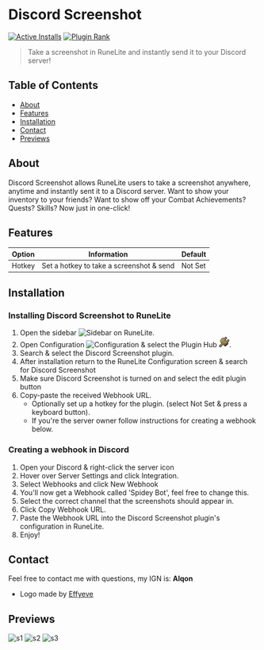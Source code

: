 # Discord Screenshot

[![Active Installs](http://img.shields.io/endpoint?url=https://i.pluginhub.info/shields/installs/plugin/discord-screenshot)](https://runelite.net/plugin-hub/dave-kramer)
[![Plugin Rank](http://img.shields.io/endpoint?url=https://i.pluginhub.info/shields/rank/plugin/discord-screenshot)](https://runelite.net/plugin-hub)

> Take a screenshot in RuneLite and instantly send it to your Discord server!

## Table of Contents

- [About](#About)
- [Features](#features)
- [Installation](#installation)
- [Contact](#contact)
- [Previews](#previews)

## About

Discord Screenshot allows RuneLite users to take a screenshot anywhere, anytime and instantly sent it to a Discord server.
Want to show your inventory to your friends? Want to show off your Combat Achievements? Quests? Skills? Now just in one-click!

## Features
| Option            | Information | Default |
| ------------- | ------------- |---------|
| Hotkey            | Set a hotkey to take a screenshot & send | Not Set |

## Installation
### Installing Discord Screenshot to RuneLite
1. Open the sidebar ![Sidebar](https://github.com/runelite/runelite/blob/master/runelite-client/src/main/resources/util/arrow_right.png?raw=true) on RuneLite.
2. Open Configuration ![Configuration](https://github.com/runelite/runelite/blob/master/runelite-client/src/main/resources/net/runelite/client/plugins/config/config_icon.png?raw=true) & select the Plugin Hub ![Plugin Hub](https://github.com/runelite/runelite/blob/master/runelite-client/src/main/resources/net/runelite/client/plugins/config/plugin_hub_icon.png?raw=true).
3. Search & select the Discord Screenshot plugin.
4. After installation return to the RuneLite Configuration screen & search for Discord Screenshot
5. Make sure Discord Screenshot is turned on and select the edit plugin button
6. Copy-paste the received Webhook URL.
   - Optionally set up a hotkey for the plugin. (select Not Set & press a keyboard button).
   - If you're the server owner follow instructions for creating a webhook below.

### Creating a webhook in Discord
1. Open your Discord & right-click the server icon
2. Hover over Server Settings and click Integration.
3. Select Webhooks and click New Webhook
4. You'll now get a Webhook called 'Spidey Bot', feel free to change this.
5. Select the correct channel that the screenshots should appear in.
6. Click Copy Webhook URL.
7. Paste the Webhook URL into the Discord Screenshot plugin's configuration in RuneLite.
8. Enjoy!

## Contact
Feel free to contact me with questions, my IGN is: **Alqon**
- Logo made by [Effyeve](https://instagram.com/effyevee)

## Previews
![s1](https://i.imgur.com/R4nfN7z.png)
![s2](https://i.imgur.com/E0Fjhm6.png)
![s3](https://i.imgur.com/FXzDb3X.png)
